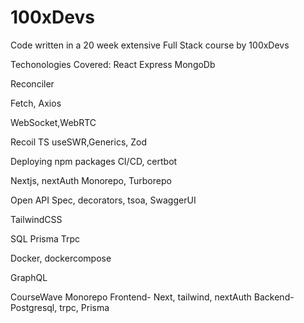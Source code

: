 # 100xDevs
Code written in a 20 week extensive Full Stack course by 100xDevs

Techonologies Covered: 
React
Express
MongoDb

Reconciler

Fetch, Axios

WebSocket,WebRTC

Recoil
TS
useSWR,Generics, Zod

Deploying npm packages
CI/CD, certbot

Nextjs, nextAuth
Monorepo, Turborepo

Open API Spec, decorators, tsoa, SwaggerUI

TailwindCSS

SQL
Prisma
Trpc

Docker, dockercompose

GraphQL


CourseWave Monorepo
Frontend- Next, tailwind, nextAuth
Backend- Postgresql, trpc, Prisma
